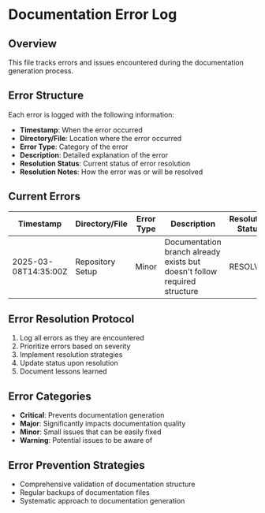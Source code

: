 # Documentation Error Log

## Overview
This file tracks errors and issues encountered during the documentation generation process.

## Error Structure
Each error is logged with the following information:
- **Timestamp**: When the error occurred
- **Directory/File**: Location where the error occurred
- **Error Type**: Category of the error
- **Description**: Detailed explanation of the error
- **Resolution Status**: Current status of error resolution
- **Resolution Notes**: How the error was or will be resolved

## Current Errors

| Timestamp | Directory/File | Error Type | Description | Resolution Status | Resolution Notes |
|-----------|---------------|------------|-------------|------------------|------------------|
| 2025-03-08T14:35:00Z | Repository Setup | Minor | Documentation branch already exists but doesn't follow required structure | RESOLVED | Structure being aligned to requirements |

## Error Resolution Protocol
1. Log all errors as they are encountered
2. Prioritize errors based on severity
3. Implement resolution strategies
4. Update status upon resolution
5. Document lessons learned

## Error Categories
- **Critical**: Prevents documentation generation
- **Major**: Significantly impacts documentation quality
- **Minor**: Small issues that can be easily fixed
- **Warning**: Potential issues to be aware of

## Error Prevention Strategies
- Comprehensive validation of documentation structure
- Regular backups of documentation files
- Systematic approach to documentation generation
